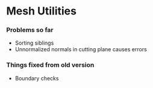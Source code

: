 
# Mesh Utilities

### Problems so far
 - Sorting siblings
 - Unnormalized normals in cutting plane causes errors

### Things fixed from old version
 - Boundary checks